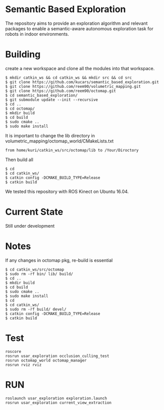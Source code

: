 # Semantic Based Exploration
The repository aims to provide an exploration algorithm and relevant packages to enable a semantic-aware autonomous exploration task for robots in indoor environments.  


# Building 
create a new workspace and clone all the modules into that workspace.

```
$ mkdir catkin_ws && cd catkin_ws && mkdir src && cd src 
$ git clone https://github.com/kucars/semantic_based_exploration.git
$ git clone https://github.com/reem90/volumetric_mapping.git
$ git clone https://github.com/reem90/octomap.git
$ cd semantic_based_exploration/
$ git submodule update --init --recursive
$ cd .. 
$ cd octomap/
$ mkdir build 
$ cd build 
$ sudo cmake ..
$ sudo make install 
```

It is important to change the lib directory in volumetric_mapping/octomap_world/CMakeLists.txt
```
from home/kuri/catkin_ws/src/octomap/lib to /Your/Diroctory
```
Then build all
```
$ cd 
$ cd catkin_ws/
$ catkin config -DCMAKE_BUILD_TYPE=Release
$ catkin build
```

We tested this repository with ROS Kinect on Ubuntu 16.04.

#  Current State 
Still under development  


#  Notes
If any changes in octomap pkg, re-build is essential  
```
$ cd catkin_ws/src/octomap
$ sudo rm -rf bin/ lib/ build/
$ cd ..
$ mkdir build 
$ cd build 
$ sudo cmake ..
$ sudo make install 
$ cd 
$ cd catkin_ws/
$ sudo rm -rf build/ devel/
$ catkin config -DCMAKE_BUILD_TYPE=Release
$ catkin build
```

# Test 
```
roscore 
rosrun usar_exploration occlusion_culling_test
rosrun octomap_world octomap_manager
rosrun rviz rviz 
```

# RUN
```
roslaunch usar_exploration exploration.launch 
rosrun usar_exploration current_view_extraction
```
